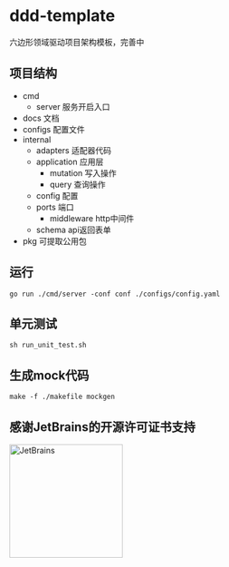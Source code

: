 # ddd-template
六边形领域驱动项目架构模板，完善中

## 项目结构
- cmd 
  - server 服务开启入口
- docs 文档
- configs 配置文件
- internal
    - adapters 适配器代码
    - application 应用层
      - mutation 写入操作
      - query 查询操作
    - config 配置
    - ports 端口
      - middleware http中间件 
    - schema api返回表单
- pkg 可提取公用包
## 运行
```shell
go run ./cmd/server -conf conf ./configs/config.yaml
```
## 单元测试
```shell
sh run_unit_test.sh
```

## 生成mock代码
```shell
make -f ./makefile mockgen
```
## 感谢JetBrains的开源许可证书支持
<img src="https://resources.jetbrains.com/storage/products/company/brand/logos/jb_beam.png?_gl=1*l2f4tq*_ga*MTE4NTc2NDE2MC4xNjU0MTM5MzQ0*_ga_9J976DJZ68*MTY1NDEzOTM0NC4xLjAuMTY1NDEzOTM0NC4w" alt="JetBrains" width="200">